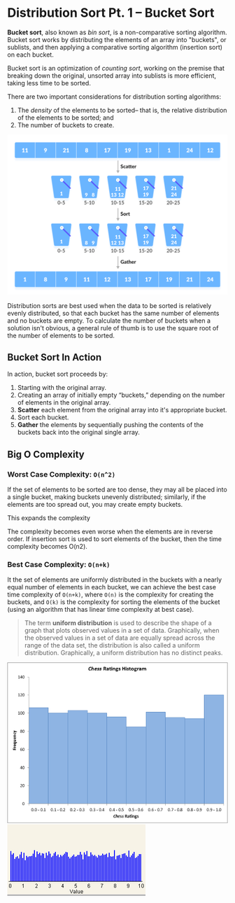# Distribution Sort Pt. 1 – Bucket Sort

**Bucket sort**, also known as *bin sort*, is a non-comparative sorting algorithm. Bucket sort works by distributing the elements of an array into "buckets", or sublists, and then applying a comparative sorting algorithm (insertion sort) on each bucket. 

Bucket sort is an optimization of *counting sort*, working on the premise that breaking down the original, unsorted array into sublists is more efficient, taking less time to be sorted.

There are two important considerations for distribution sorting algorithms:

1. The *density* of the elements to be sorted– that is, the relative distribution of the elements to be sorted; and
1. The number of buckets to create. 

 ![](buckets.png)

Distribution sorts are best used when the data to be sorted is relatively evenly distributed, so that each bucket has the same number of elements and no buckets are empty. To calculate the number of buckets when a solution isn't obvious, a general rule of thumb is to use the square root of the number of elements to be sorted.

## Bucket Sort In Action

In action, bucket sort proceeds by:

1. Starting with the original array. 
1. Creating an array of initially empty “buckets,” depending on the number of elements in the original array.
1. **Scatter** each element from the original array into it's appropriate bucket.
1. Sort each bucket.
1. **Gather** the elements by sequentially pushing the contents of the buckets back into the original single array.

## Big O Complexity

### Worst Case Complexity: `O(n^2)`

If the set of elements to be sorted are too dense, they may all be placed into a single bucket, making buckets unevenly distributed; similarly, if the elements are too spread out, you may create empty buckets.

This expands the complexity 

The complexity becomes even worse when the elements are in reverse order. If insertion sort is used to sort elements of the bucket, then the time complexity becomes O(n2).

### Best Case Complexity: `O(n+k)`

It the set of elements are uniformly distributed in the buckets with a nearly equal number of elements in each bucket, we can achieve the best case time complexity of `O(n+k)`, where `O(n)` is the complexity for creating the buckets, and `O(k)` is the complexity for sorting the elements of the bucket (using an algorithm that has linear time complexity at best case).

> The term **uniform distribution** is used to describe the shape of a graph that plots observed values in a set of data. Graphically, when the observed values in a set of data are equally spread across the range of the data set, the distribution is also called a uniform distribution. Graphically, a uniform distribution has no distinct peaks.

![](chart11.png)
![](unif.jpg)
